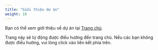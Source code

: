 ```yaml
---
title: "Giới thiệu dự án"
weight: 10
---
```


Bạn có thể xem giới thiệu về dự án tại [Trang chủ](/).

Trang này sẽ tự động được điều hướng đến trang chủ. Nếu các bạn không được điều hướng, vui lòng click vào liên kết phía trên.

<script type="text/javascript">
    window.location.href = "/";
</script>
